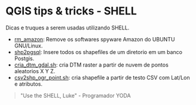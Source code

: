 # QGIS tips & tricks - SHELL
Dicas e truques a serem usadas utilizando SHELL.

* [rm_amazon](https://github.com/kylefelipe/qgis-tips-tricks/blob/master/shell/rm_amazon.sh): Remove os softwares spyware Amazon do UBUNTU  GNU/Linux.
* [shp2pgsql](https://github.com/kylefelipe/qgis-tips-tricks/blob/master/shell/shp2pgsql.md): Insere todos os shapefiles de um diretorio em um banco Postgis.
* [cria_dtm_gdal.sh](https://github.com/kylefelipe/qgis-tips-tricks/blob/master/shell/cria_dtm_gdal.sh): cria DTM raster a partir de nuvem de pontos aleatorios X Y Z.
* [csv2shp_ogr_point.sh](https://github.com/kylefelipe/qgis-tips-tricks/blob/master/shell/csv2shp_ogr_point.sh): cria shapefile a partir de testo CSV com Lat/Lon e atributos.

> "Use the SHELL, Luke" - Programador YODA

